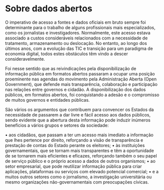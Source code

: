 # Sobre dados abertos

O imperativo de acesso a fontes e dados oficiais em bruto sempre foi determinante para o trabalho de alguns profissionais mais especializados, como os jornalistas e investigadores. Normalmente, este acesso estava associado a custos consideráveis relacionados com a necessidade de tratamento, armazenamento ou deslocação. No entanto, ao longo dos últimos anos, com a evolução das TIC e transição para um paradigma de economia digital, todos estes obstáculos têm vindo a descer consideravelmente. 

Foi nesse sentido que as reivindicações pela disponibilização de informação pública em formatos abertos passaram a ocupar uma posição proeminente nas agendas do movimento pela Administração Aberta (Open Government), que defende mais transparência, colaboração e participação nas relações entre governos e cidadão. A disponibilização dos dados públicos, em formatos abertos, foi conquistando a adesão e o compromisso de muitos governos e entidades públicas.

São vários os argumentos que contribuem para convencer os Estados da necessidade de passarem a dar livre e fácil acesso aos dados públicos, sendo evidente que a abertura desta informação pode induzir inúmeros benefícios a vários grupos e setores da sociedade: 

•	aos cidadãos, que passam a ter um acesso mais imediato a informação que lhes pertence por direito, reforçando a visão de transparência e prestação de contas do Estado perante os eleitores;
•	às instituições governamentais, que se tornam mais transparentes e têm a oportunidade de se tornarem mais eficientes e eficazes, reforçando também o seu papel de serviço público e o próprio acesso a dados de outros organismos;
•	ao setor empresarial, que pode reutilizar informação pública para criar aplicações, plataformas ou serviços com elevado potencial comercial;
•	e a muitos outros setores como o jornalismo, a investigação universitária ou mesmo organizações não-governamentais com preocupações cívicas. 

